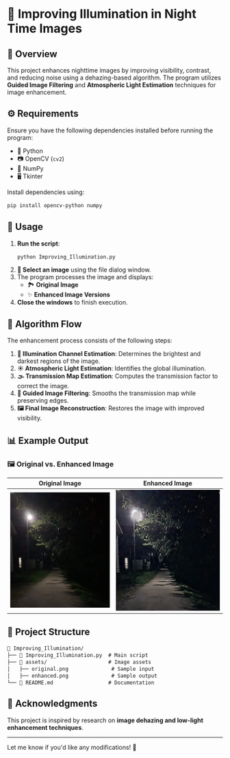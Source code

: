 # **🌙 Improving Illumination in Night Time Images**  

## **📜 Overview**  
This project enhances nighttime images by improving visibility, contrast, and reducing noise using a dehazing-based algorithm. The program utilizes **Guided Image Filtering** and **Atmospheric Light Estimation** techniques for image enhancement.  

## **⚙️ Requirements**  
Ensure you have the following dependencies installed before running the program:  
- 🐍 Python   
- 📷 OpenCV (`cv2`)  
- 🔢 NumPy  
- 🖥️ Tkinter  

Install dependencies using:  
```sh
pip install opencv-python numpy
```

## **🚀 Usage**  
1. **Run the script**:  
   ```sh
   python Improving_Illumination.py
   ```  
2. **📂 Select an image** using the file dialog window.  
3. The program processes the image and displays:  
   - 🏞️ **Original Image**  
   - ✨ **Enhanced Image Versions**  
4. **Close the windows** to finish execution.  

## **🧠 Algorithm Flow**  
The enhancement process consists of the following steps:  
1. **🔦 Illumination Channel Estimation**: Determines the brightest and darkest regions of the image.  
2. **☀️ Atmospheric Light Estimation**: Identifies the global illumination.  
3. **🌫️ Transmission Map Estimation**: Computes the transmission factor to correct the image.  
4. **🎨 Guided Image Filtering**: Smooths the transmission map while preserving edges.  
5. **🖼️ Final Image Reconstruction**: Restores the image with improved visibility.  

## **📊 Example Output**  
### 🖼️ **Original vs. Enhanced Image**  
Original Image | Enhanced Image  
--- | ---  
![Original](./assets/original.png) | ![Enhanced](./assets/enhanced.png)  

## **📁 Project Structure**  
```
📂 Improving_Illumination/
├── 📜 Improving_Illumination.py  # Main script
├── 📂 assets/                    # Image assets
│   ├── original.png              # Sample input
│   ├── enhanced.png              # Sample output
└── 📜 README.md                  # Documentation
```

## **🙏 Acknowledgments**  
This project is inspired by research on **image dehazing and low-light enhancement techniques**.  

---

Let me know if you'd like any modifications! 🚀
